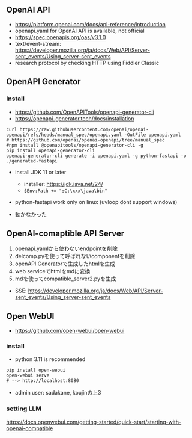 
## OpenAI API
- https://platform.openai.com/docs/api-reference/introduction
- openapi.yaml for OpenAI API is available, not official
- https://spec.openapis.org/oas/v3.1.0
- text/event-stream: https://developer.mozilla.org/ja/docs/Web/API/Server-sent_events/Using_server-sent_events
- research protocol by checking HTTP using Fiddler Classic

## OpenAPI Generator
### Install
* https://github.com/OpenAPITools/openapi-generator-cli
* https://openapi-generator.tech/docs/installation
```
curl https://raw.githubusercontent.com/openai/openai-openapi/refs/heads/manual_spec/openapi.yaml -OutFile openapi.yaml
# https://github.com/openai/openai-openapi/tree/manual_spec
#npm install @openapitools/openapi-generator-cli -g
pip install openapi-generator-cli
openapi-generator-cli generate -i openapi.yaml -g python-fastapi -o ./generated-fastapi
```
* install JDK 11 or later
  * installer: https://jdk.java.net/24/
  * `$Env:Path += ";C:\xxx\java\bin"`

* python-fastapi work only on linux (uvloop dont support windows)
* 動かなかった

## OpenAI-comaptible API Server

1. openapi.yamlから使わないendpointを削除
2. delcomp.pyを使って呼ばれないcomponentを削除
3. openAPI Generatorで生成したhtmlを生成
4. web serviceでhtmlをmdに変換
5. mdを使ってcompatible_server2.pyを生成

* SSE: https://developer.mozilla.org/ja/docs/Web/API/Server-sent_events/Using_server-sent_events

## Open WebUI
- https://github.com/open-webui/open-webui


### install
* python 3.11 is recommended
```
pip install open-webui
open-webui serve
# --> http://localhost:8080
```
* admin user: sadakane, koujinの上3

### setting LLM
https://docs.openwebui.com/getting-started/quick-start/starting-with-openai-compatible
